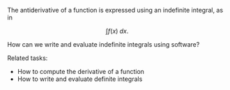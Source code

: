 
The antiderivative of a function is expressed using an indefinite integral, as in

$$ \int f(x)\;dx. $$

How can we write and evaluate indefinite integrals using software?

Related tasks:

 * How to compute the derivative of a function
 * How to write and evaluate definite integrals
